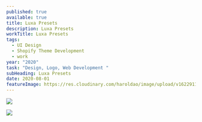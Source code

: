 ```yaml
---
published: true
available: true
title: Luxa Presets
description: Luxa Presets
workTitle: Luxa Presets
tags:
  - UI Design
  - Shopify Theme Development
  - work
year: "2020"
task: "Design, Logo, Web Development "
subHeading: Luxa Presets
date: 2020-08-01
featureImage: https://res.cloudinary.com/haroldao/image/upload/v1622911198/Luxa%20Presets.webp
---
```

![](https://res.cloudinary.com/haroldao/image/upload/f_auto,q_auto/v1623542690/Luxa_-_Home_02_yhtmwt.webp)

![](https://res.cloudinary.com/haroldao/image/upload/f_auto,q_auto/v1623542166/Luxa_Design_01_se2fyz.webp)